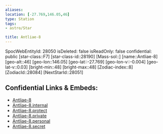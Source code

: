```yaml
---
aliases: 
location: [-27.769,146.05,46]
type: Station
tags:
- astro/Star

title: Antliae-8
---
```

SpocWebEntityId: 28050
isDeleted: false
isReadOnly: false
confidential: public
[star-class::F7]
[star-class-id::28190]
[Mass-sol::]
[name::Antliae-8]
[geo-alt::46]
[geo-lon::146.05]
[geo-lat::-27.769]
[geo-lon-v::-0.004]
[geo-lat-v::0.03]
[bright-min::48]
[bright-max::48]
[Zodiac-index::8]
[ZodiacId::28084]
[NextStarId::28051]



## Confidential Links & Embeds: 
- [Antliae-8](../../../_public/astro/Star/Antliae-8.md) 
- [Antliae-8.internal](../../../_internal/astro/Star/Antliae-8.internal.md) 
- [Antliae-8.protect](../../../_protect/astro/Star/Antliae-8.protect.md) 
- [Antliae-8.private](../../../_private/astro/Star/Antliae-8.private.md) 
- [Antliae-8.personal](../../../_personal/astro/Star/Antliae-8.personal.md) 
- [Antliae-8.secret](../../../_secret/astro/Star/Antliae-8.secret.md)

